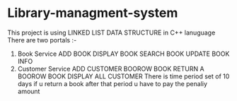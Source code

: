 # Library-managment-system
This project is using LINKED LIST DATA STRUCTURE in C++ lanuguage 
There are two portals :- 
1. Book Service
    ADD BOOK      DISPLAY BOOK     SEARCH BOOK    UPDATE BOOK INFO
3. Customer Service
   ADD CUSTOMER      BOOROW BOOK     RETURN A BOOROW BOOK    DISPLAY ALL CUSTOMER
There is time period set of 10 days if u return a book after that period u have to pay the penaliy amount
